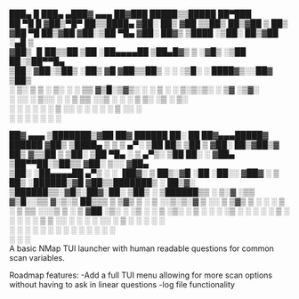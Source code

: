 ███▄    █  ███▄ ▄███▓ ▄▄▄       ██▓███       █████▒▒█████   ██▀███          
██ ▀█   █ ▓██▒▀█▀ ██▒▒████▄    ▓██░  ██▒   ▓██   ▒▒██▒  ██▒▓██ ▒ ██▒        
▓██  ▀█ ██▒▓██    ▓██░▒██  ▀█▄  ▓██░ ██▓▒   ▒████ ░▒██░  ██▒▓██ ░▄█ ▒        
▓██▒  ▐▌██▒▒██    ▒██ ░██▄▄▄▄██ ▒██▄█▓▒ ▒   ░▓█▒  ░▒██   ██░▒██▀▀█▄          
▒██░   ▓██░▒██▒   ░██▒ ▓█   ▓██▒▒██▒ ░  ░   ░▒█░   ░ ████▓▒░░██▓ ▒██▒        
░ ▒░   ▒ ▒ ░ ▒░   ░  ░ ▒▒   ▓▒█░▒▓▒░ ░  ░    ▒ ░   ░ ▒░▒░▒░ ░ ▒▓ ░▒▓░        
░ ░░   ░ ▒░░  ░      ░  ▒   ▒▒ ░░▒ ░         ░       ░ ▒ ▒░   ░▒ ░ ▒░        
░   ░ ░ ░      ░     ░   ▒   ░░           ░ ░   ░ ░ ░ ▒    ░░   ░         
        ░        ░         ░  ░                       ░ ░     ░             
                                                                            
██▓    ▄▄▄      ▒███████▒▓██   ██▓     ██████  ██░ ██  ██▓▄▄▄█████▓  ██████ 
▓██▒   ▒████▄    ▒ ▒ ▒ ▄▀░ ▒██  ██▒   ▒██    ▒ ▓██░ ██▒▓██▒▓  ██▒ ▓▒▒██    ▒ 
▒██░   ▒██  ▀█▄  ░ ▒ ▄▀▒░   ▒██ ██░   ░ ▓██▄   ▒██▀▀██░▒██▒▒ ▓██░ ▒░░ ▓██▄   
▒██░   ░██▄▄▄▄██   ▄▀▒   ░  ░ ▐██▓░     ▒   ██▒░▓█ ░██ ░██░░ ▓██▓ ░   ▒   ██▒
░██████▒▓█   ▓██▒▒███████▒  ░ ██▒▓░   ▒██████▒▒░▓█▒░██▓░██░  ▒██▒ ░ ▒██████▒▒
░ ▒░▓  ░▒▒   ▓▒█░░▒▒ ▓░▒░▒   ██▒▒▒    ▒ ▒▓▒ ▒ ░ ▒ ░░▒░▒░▓    ▒ ░░   ▒ ▒▓▒ ▒ ░
░ ░ ▒  ░ ▒   ▒▒ ░░░▒ ▒ ░ ▒ ▓██ ░▒░    ░ ░▒  ░ ░ ▒ ░▒░ ░ ▒ ░    ░    ░ ░▒  ░ ░
░ ░    ░   ▒   ░ ░ ░ ░ ░ ▒ ▒ ░░     ░  ░  ░   ░  ░░ ░ ▒ ░  ░      ░  ░  ░  
    ░  ░     ░  ░  ░ ░     ░ ░              ░   ░  ░  ░ ░                 ░  
                ░         ░ ░   
A basic NMap TUI launcher with human readable questions for common scan variables.

Roadmap features:
-Add a full TUI menu allowing for more scan options without having to ask in linear questions
-log file functionality
